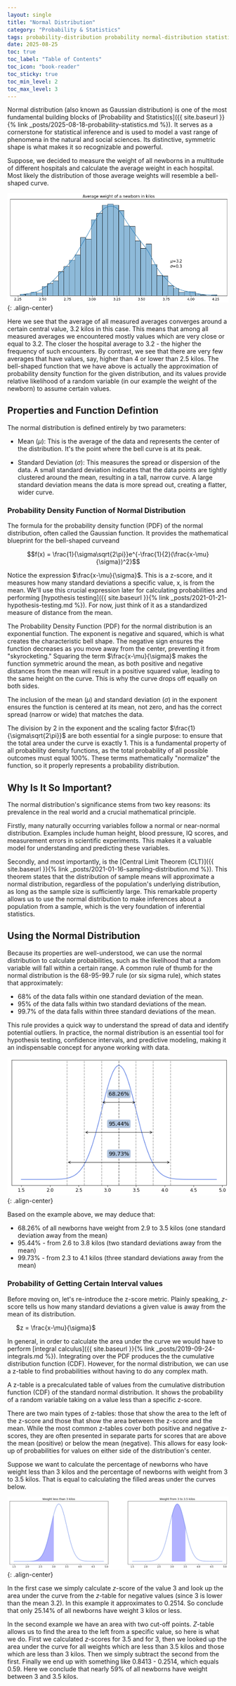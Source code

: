 ```yaml
---
layout: single
title: "Normal Distribution"
category: "Probability & Statistics"
tags: probability-distribution probability normal-distribution statistics z-score z-table six-sigma z-value central-limit-theorem probability-density-function PDF Gaussian-distribution cumulative-distribution-function CDF
date: 2025-08-25
toc: true
toc_label: "Table of Contents"
toc_icon: "book-reader"
toc_sticky: true
toc_min_level: 2
toc_max_level: 3
---
```


Normal distribution (also known as Gaussian distribution) is one of the most fundamental building blocks of [Probability and Statistics]({{ site.baseurl }}{% link _posts/2025-08-18-probability-statistics.md %}). It serves as a cornerstone for statistical inference and is used to model a vast range of phenomena in the natural and social sciences. Its distinctive, symmetric shape is what makes it so recognizable and powerful.

Suppose, we decided to measure the weight of all newborns in a multitude of different hospitals and calculate the average weight in each hospital. Most likely the distribution of those average weights will resemble a bell-shaped curve.

![](/assets/images/probability/toy_newborn_weight_distribution.png){: .align-center}

Here we see that the average of all measured averages converges around a certain central value, 3.2 kilos in this case. This means that among all measured averages we encountered mostly values which are very close or equal to 3.2. The closer the hospital average to 3.2 - the higher the frequency of such encounters. By contrast, we see that there are very few averages that have values, say, higher than 4 or lower than 2.5 kilos. The bell-shaped function that we have above is actually the approximation of probability density function for the given distribution, and its values provide relative likelihood of a random variable (in our example the weight of the newborn) to assume certain values.

## Properties and Function Defintion

The normal distribution is defined entirely by two parameters:

* Mean ($\mu$): This is the average of the data and represents the center of the distribution. It's the point where the bell curve is at its peak.

* Standard Deviation ($\sigma$): This measures the spread or dispersion of the data. A small standard deviation indicates that the data points are tightly clustered around the mean, resulting in a tall, narrow curve. A large standard deviation means the data is more spread out, creating a flatter, wider curve.

### Probability Density Function of Normal Distribution

The formula for the probability density function (PDF) of the normal distribution, often called the Gaussian function. It provides the mathematical blueprint for the bell-shaped curveand 

$$f(x) = \frac{1}{\sigma\sqrt{2\pi}}e^{-\frac{1}{2}(\frac{x-\mu}{\sigma})^2}$$

Notice the expression $\frac{x-\mu}{\sigma}$. This is a z-score, and it measures how many standard deviations a specific value, x, is from the mean. We'll use this crucial expression later for calculating probabilities and performing [hypothesis testing]({{ site.baseurl }}{% link _posts/2021-01-21-hypothesis-testing.md %}). For now, just think of it as a standardized measure of distance from the mean.

The Probability Density Function (PDF) for the normal distribution is an exponential function. The exponent is negative and squared, which is what creates the characteristic bell shape. The negative sign ensures the function decreases as you move away from the center, preventing it from "skyrocketing." Squaring the term $\frac{x-\mu}{\sigma}$
makes the function symmetric around the mean, as both positive and negative distances from the mean will result in a positive squared value, leading to the same height on the curve. This is why the curve drops off equally on both sides.

The inclusion of the mean ($\mu$) and standard deviation ($\sigma$) in the exponent ensures the function is centered at its mean, not zero, and has the correct spread (narrow or wide) that matches the data.

The division by 2 in the exponent and the scaling factor $\frac{1}{\sigma\sqrt{2\pi}}$ are both essential for a single purpose: to ensure that the total area under the curve is exactly 1. This is a fundamental property of all probability density functions, as the total probability of all possible outcomes must equal 100%. These terms mathematically "normalize" the function, so it properly represents a probability distribution.

## Why Is It So Important?

The normal distribution's significance stems from two key reasons: its prevalence in the real world and a crucial mathematical principle.

Firstly, many naturally occurring variables follow a normal or near-normal distribution. Examples include human height, blood pressure, IQ scores, and measurement errors in scientific experiments. This makes it a valuable model for understanding and predicting these variables.

Secondly, and most importantly, is the [Central Limit Theorem (CLT)]({{ site.baseurl }}{% link _posts/2021-01-16-sampling-distribution.md %}). This theorem states that the distribution of sample means will approximate a normal distribution, regardless of the population's underlying distribution, as long as the sample size is sufficiently large. This remarkable property allows us to use the normal distribution to make inferences about a population from a sample, which is the very foundation of inferential statistics.

## Using the Normal Distribution

Because its properties are well-understood, we can use the normal distribution to calculate probabilities, such as the likelihood that a random variable will fall within a certain range. A common rule of thumb for the normal distribution is the 68-95-99.7 rule (or six sigma rule), which states that approximately:

* 68% of the data falls within one standard deviation of the mean.
* 95% of the data falls within two standard deviations of the mean.
* 99.7% of the data falls within three standard deviations of the mean.

This rule provides a quick way to understand the spread of data and identify potential outliers. In practice, the normal distribution is an essential tool for hypothesis testing, confidence intervals, and predictive modeling, making it an indispensable concept for anyone working with data.

![](/assets/images/distributions/toy_newborn_6_sigma.png){: .align-center}

Based on the example above, we may deduce that:

* 68.26% of all newborns have weight from 2.9 to 3.5 kilos (one standard deviation away from the mean)
* 95.44% - from 2.6 to 3.8 kilos (two standard deviations away from the mean)
* 99.73% - from 2.3 to 4.1 kilos (three standard deviations away from the mean)

### Probability of Getting Certain Interval values

Before moving on, let's re-introduce the z-score metric. Plainly speaking, $z$-score tells us how many standard deviations a given value is away from the mean of its distribution.

&nbsp;&nbsp;&nbsp;&nbsp;
$z = \frac{x-\mu}{\sigma}$

In general, in order to calculate the area under the curve we would have to perform [integral calculus]({{ site.baseurl }}{% link _posts/2019-09-24-integrals.md %}). Integrating over the PDF produces the the cumulative distribution function (CDF). However, for the normal distribution, we can use a z-table to find probabilities without having to do any complex math.

A z-table is a precalculated table of values from the cumulative distribution function (CDF) of the standard normal distribution. It shows the probability of a random variable taking on a value less than a specific z-score.

There are two main types of z-tables: those that show the area to the left of the z-score and those that show the area between the z-score and the mean. While the most common z-tables cover both positive and negative z-scores, they are often presented in separate parts for scores that are above the mean (positive) or below the mean (negative). This allows for easy look-up of probabilities for values on either side of the distribution's center.

Suppose we want to calculate the percentage of newborns who have weight less than 3 kilos and the percentage of newborns with weight from 3 to 3.5 kilos. That is equal to calculating the filled areas under the curves below.

![](/assets/images/distributions/toy_newborn_weight_distribution_area.png){: .align-center}

In the first case we simply calculate $z$-score of the value 3 and look up the area under the curve from the $z$-table for negative values (since 3 is lower than the mean 3.2). In this example it approximates to 0.2514. So conclude that only 25.14% of all newborns have weight 3 kilos or less.

In the second example we have an area with two cut-off points. $Z$-table allows us to find the area to the left from a specific value, so here is what we do. First we calculated $z$-scores for 3.5 and for 3, then we looked up the area under the curve for all weights which are less than 3.5 kilos and those which are less than 3 kilos. Then we simply subtract the second from the first. Finally we end up with something like 0.8413 - 0.2514, which equals 0.59. Here we conclude that nearly 59% of all newborns have weight between 3 and 3.5 kilos.
